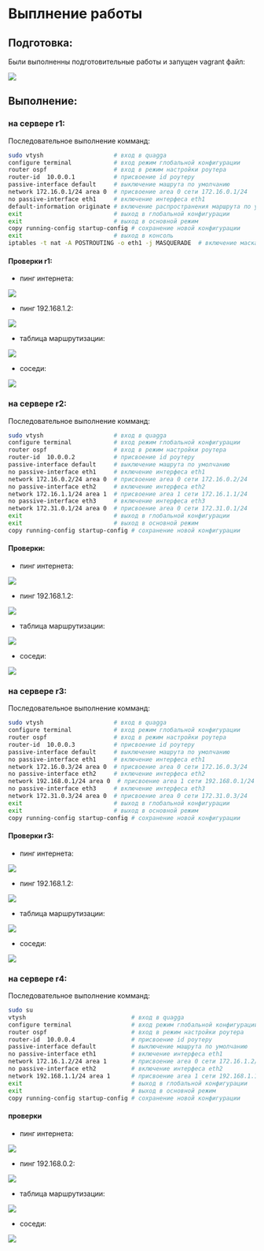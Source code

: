 # Выплнение работы
## Подготовка:
Были выполненны подготовительные работы и запущен vagrant файл:

![](pictures/p_01.png)

## Выполнение:
### на сервере r1:
Последовательное выполнение комманд:
```bash
sudo vtysh                    # вход в quagga
configure terminal            # вход режим глобальной конфигурации
router ospf                   # вход в режим настройки роутера
router-id  10.0.0.1           # присвоение id роутеру
passive-interface default     # выключение машрута по умолчанию
network 172.16.0.1/24 area 0  # присвоение area 0 сети 172.16.0.1/24
no passive-interface eth1     # включение интерфеса eth1
default-information originate # включение распространения маршрута по умолчанию
exit                          # выход в глобальной конфигурации
exit                          # выход в основной режим
copy running-config startup-config # сохранение новой конфигурации
exit                          # выход в консоль
iptables -t nat -A POSTROUTING -o eth1 -j MASQUERADE  # включение маскарада на интерфейсе eth1
```
#### Проверки r1:
* пинг интернета:

![](pictures/p_02.png)

* пинг 192.168.1.2:

![](pictures/p_03.png)

* таблица маршрутизации:

![](pictures/p_04.png)

* соседи:

![](pictures/p_05.png)

### на сервере r2:
Последовательное выполнение комманд:
```bash
sudo vtysh                    # вход в quagga
configure terminal            # вход режим глобальной конфигурации
router ospf                   # вход в режим настройки роутера
router-id  10.0.0.2           # присвоение id роутеру
passive-interface default     # выключение машрута по умолчанию
no passive-interface eth1     # включение интерфеса eth1
network 172.16.0.2/24 area 0  # присвоение area 0 сети 172.16.0.2/24
no passive-interface eth2     # включение интерфеса eth2
network 172.16.1.1/24 area 1  # присвоение area 1 сети 172.16.1.1/24
no passive-interface eth3     # включение интерфеса eth3
network 172.31.0.1/24 area 0  # присвоение area 0 сети 172.31.0.1/24
exit                          # выход в глобальной конфигурации
exit                          # выход в основной режим
copy running-config startup-config # сохранение новой конфигурации
```

#### Проверки:
* пинг интернета:

![](pictures/p_06.png)

* пинг 192.168.1.2:

![](pictures/p_07.png)

* таблица маршрутизации:

![](pictures/p_08.png)

* соседи:

![](pictures/p_09.png)

### на сервере r3:
Последовательное выполнение комманд:
```bash
sudo vtysh                    # вход в quagga
configure terminal            # вход режим глобальной конфигурации
router ospf                   # вход в режим настройки роутера
router-id  10.0.0.3           # присвоение id роутеру
passive-interface default     # выключение машрута по умолчанию
no passive-interface eth1     # включение интерфеса eth1
network 172.16.0.3/24 area 0  # присвоение area 0 сети 172.16.0.3/24
no passive-interface eth2     # включение интерфеса eth2
network 192.168.0.1/24 area 0  # присвоение area 1 сети 192.168.0.1/24
no passive-interface eth3     # включение интерфеса eth3
network 172.31.0.3/24 area 0  # присвоение area 0 сети 172.31.0.3/24
exit                          # выход в глобальной конфигурации
exit                          # выход в основной режим
copy running-config startup-config # сохранение новой конфигурации
```
#### Проверки r3:
* пинг интернета:

![](pictures/p_10.png)

* пинг 192.168.1.2:

![](pictures/p_11.png)

* таблица маршрутизации:

![](pictures/p_12.png)

* соседи:

![](pictures/p_13.png)


### на сервере r4:
Последовательное выполнение комманд:
```bash
sudo su
vtysh                              # вход в quagga
configure terminal                 # вход режим глобальной конфигурации
router ospf                        # вход в режим настройки роутера
router-id  10.0.0.4                # присвоение id роутеру
passive-interface default          # выключение машрута по умолчанию
no passive-interface eth1          # включение интерфеса eth1
network 172.16.1.2/24 area 1       # присвоение area 0 сети 172.16.1.2/24
no passive-interface eth2          # включение интерфеса eth2
network 192.168.1.1/24 area 1      # присвоение area 1 сети 192.168.1.1/24
exit                               # выход в глобальной конфигурации
exit                               # выход в основной режим
copy running-config startup-config # сохранение новой конфигурации
```
#### проверки
* пинг интернета:

![](pictures/p_14.png)

* пинг 192.168.0.2:

![](pictures/p_15.png)

* таблица маршрутизации:

![](pictures/p_16.png)

* соседи:

![](pictures/p_17.png)
